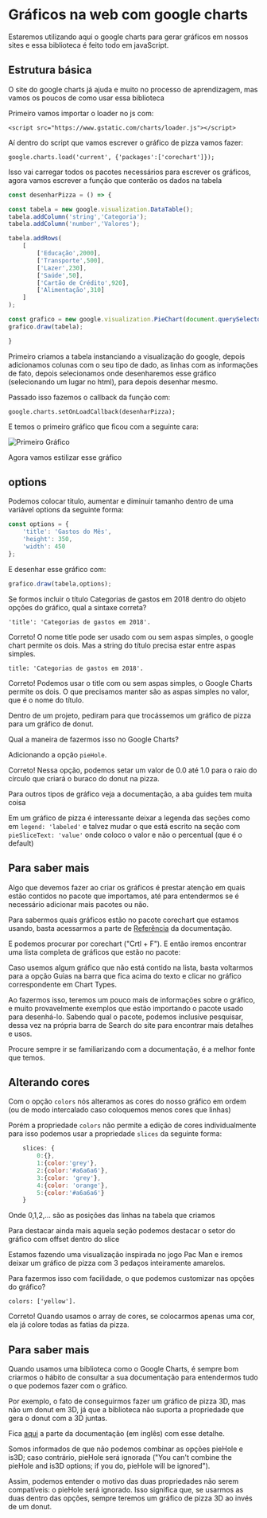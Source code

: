 # Gráficos na web com google charts

Estaremos utilizando aqui o google charts para gerar gráficos em nossos sites e essa biblioteca é feito todo em javaScript.

## Estrutura básica

O site do google charts já ajuda e muito no processo de aprendizagem, mas vamos os poucos de como usar essa biblioteca

Primeiro vamos importar o loader no js com:

`<script src="https://www.gstatic.com/charts/loader.js"></script>`

Aí dentro do script que vamos escrever o gráfico de pizza vamos fazer:

`google.charts.load('current', {'packages':['corechart']});`

Isso vai carregar todos os pacotes necessários para escrever os gráficos, agora vamos escrever a função que conterão os dados na tabela

```js
const desenharPizza = () => {

const tabela = new google.visualization.DataTable();
tabela.addColumn('string','Categoria');
tabela.addColumn('number','Valores');

tabela.addRows(
    [
        ['Educação',2000],
        ['Transporte',500],
        ['Lazer',230],
        ['Saúde',50],
        ['Cartão de Crédito',920],
        ['Alimentação',310]
    ]
);

const grafico = new google.visualization.PieChart(document.querySelector('.grafico-pizza'));
grafico.draw(tabela);

}
```

Primeiro criamos a tabela instanciando a visualização do google, depois adicionamos colunas com o seu tipo de dado, as linhas com as informações de fato, depois selecionamos onde desenharemos esse gráfico (selecionando um lugar no html), para depois desenhar mesmo.

Passado isso fazemos o callback da função com:

`google.charts.setOnLoadCallback(desenharPizza);`

E temos o primeiro gráfico que ficou com a seguinte cara:

![Primeiro Gráfico](./img/primeiroGrafico.png)

Agora vamos estilizar esse gráfico

## options

Podemos colocar titulo, aumentar e diminuir tamanho dentro de uma variável options da seguinte forma:

```js
const options = {
    'title': 'Gastos do Mês',
    'height': 350,
    'width': 450
};
```

E desenhar esse gráfico com:

```js
grafico.draw(tabela,options);
```

Se formos incluir o título Categorias de gastos em 2018 dentro do objeto opções do gráfico, qual a sintaxe correta?


`'title': 'Categorias de gastos em 2018'.`

Correto! O nome title pode ser usado com ou sem aspas simples, o google chart permite os dois. Mas a string do título precisa estar entre aspas simples.

`title: 'Categorias de gastos em 2018'.`

Correto! Podemos usar o title com ou sem aspas simples, o Google Charts permite os dois. O que precisamos manter são as aspas simples no valor, que é o nome do título.

Dentro de um projeto, pediram para que trocássemos um gráfico de pizza para um gráfico de donut.

Qual a maneira de fazermos isso no Google Charts?

Adicionando a opção `pieHole`.

Correto! Nessa opção, podemos setar um valor de 0.0 até 1.0 para o raio do círculo que criará o buraco do donut na pizza.

Para outros tipos de gráfico veja a documentação, a aba guides tem muita coisa

Em um gráfico de pizza é interessante deixar a legenda das seções como em `legend: 'labeled'` e talvez mudar o que está escrito na seção com `pieSliceText: 'value'` onde coloco o valor e não o percentual (que é o default)

## Para saber mais

Algo que devemos fazer ao criar os gráficos é prestar atenção em quais estão contidos no pacote que importamos, até para entendermos se é necessário adicionar mais pacotes ou não.

Para sabermos quais gráficos estão no pacote corechart que estamos usando, basta acessarmos a parte de [Referência](https://developers.google.com/chart/glossary) da documentação.

E podemos procurar por corechart ("Crtl + F"). E então iremos encontrar uma lista completa de gráficos que estão no pacote:

Caso usemos algum gráfico que não está contido na lista, basta voltarmos para a opção Guias na barra que fica acima do texto e clicar no gráfico correspondente em Chart Types.

Ao fazermos isso, teremos um pouco mais de informações sobre o gráfico, e muito provavelmente exemplos que estão importando o pacote usado para desenhá-lo. Sabendo qual o pacote, podemos inclusive pesquisar, dessa vez na própria barra de Search do site para encontrar mais detalhes e usos.

Procure sempre ir se familiarizando com a documentação, é a melhor fonte que temos.

## Alterando cores

Com o opção `colors` nós alteramos as cores do nosso gráfico em ordem (ou de modo intercalado caso coloquemos menos cores que linhas)

Porém a propriedade `colors` não permite a edição de cores individualmente para isso podemos usar a propriedade `slices` da seguinte forma:

```js
    slices: {
        0:{},
        1:{color:'grey'},
        2:{color:'#a6a6a6'},
        3:{color: 'grey'},
        4:{color: 'orange'},
        5:{color:'#a6a6a6'}
    }
```

Onde 0,1,2,... são as posições das linhas na tabela que criamos

Para destacar ainda mais aquela seção podemos destacar o setor do gráfico com offset dentro do slice

Estamos fazendo uma visualização inspirada no jogo Pac Man e iremos deixar um gráfico de pizza com 3 pedaços inteiramente amarelos.

Para fazermos isso com facilidade, o que podemos customizar nas opções do gráfico?

`colors: ['yellow'].`

Correto! Quando usamos o array de cores, se colocarmos apenas uma cor, ela já colore todas as fatias da pizza.

## Para saber mais

Quando usamos uma biblioteca como o Google Charts, é sempre bom criarmos o hábito de consultar a sua documentação para entendermos tudo o que podemos fazer com o gráfico.

Por exemplo, o fato de conseguirmos fazer um gráfico de pizza 3D, mas não um donut em 3D, já que a biblioteca não suporta a propriedade que gera o donut com a 3D juntas.

Fica [aqui](https://developers.google.com/chart/interactive/docs/gallery/piechart#donut) a parte da documentação (em inglês) com esse detalhe.

Somos informados de que não podemos combinar as opções pieHole e is3D; caso contrário, pieHole será ignorada ("You can't combine the pieHole and is3D options; if you do, pieHole will be ignored").

Assim, podemos entender o motivo das duas propriedades não serem compatíveis: o pieHole será ignorado. Isso significa que, se usarmos as duas dentro das opções, sempre teremos um gráfico de pizza 3D ao invés de um donut.
